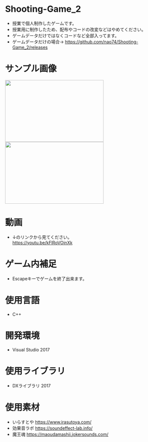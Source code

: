 # Shooting-Game_2
- 授業で個人制作したゲームです。
- 授業用に制作したため、配布やコードの改変などはやめてください。
- ゲームデータだけではなくコードなど全部入ってます。
- ゲームデータだけの場合→ https://github.com/nao74/Shooting-Game_2/releases

# サンプル画像
<img src="https://user-images.githubusercontent.com/38421007/85937948-80054d80-b943-11ea-8b8e-d6ebb9a43866.png" width="320px" height="201px">  <img src="https://user-images.githubusercontent.com/38421007/85937904-f786ad00-b942-11ea-9c7f-c90a88366e9b.png" width="320px" height="201px">

# 動画
- ↓のリンクから見てください。  
  https://youtu.be/kFlRoVOinXk
# ゲーム内補足
- Escapeキーでゲームを終了出来ます。

# 使用言語
- C++

# 開発環境
- Visual Studio 2017

# 使用ライブラリ
- DXライブラリ 2017


# 使用素材
- いらすとや
  https://www.irasutoya.com/
- 効果音ラボ
  https://soundeffect-lab.info/
- 魔王魂
  https://maoudamashii.jokersounds.com/
